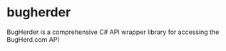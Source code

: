 bugherder
=========

BugHerder is a comprehensive C# API wrapper library for accessing the BugHerd.com API